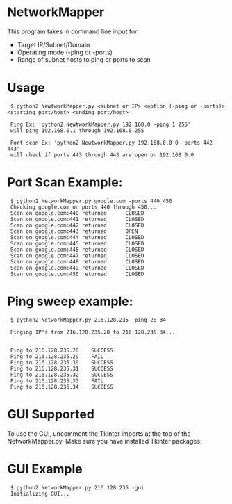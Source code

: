 # NetworkMapper
This program takes in command line input for:
- Target IP/Subnet/Domain
- Operating mode (-ping or -ports)
- Range of subnet hosts to ping or ports to scan

# Usage
     $ python2 NewtworkMapper.py <subnet or IP> <option (-ping or -ports)> <starting port/host> <ending port/host>

     Ping Ex: 'python2 NewtworkMapper.py 192.168.0 -ping 1 255'
     will ping 192.168.0.1 through 192.168.0.255

     Port scan Ex: 'python2 NewtworkMapper.py 192.168.0.0 0 -ports 442 443'
     will check if ports 443 through 443 are open on 192.168.0.0


# Port Scan Example:

     $ python2 NetworkMapper.py google.com -ports 440 450
     Checking google.com on ports 440 through 450...
     Scan on google.com:440 returned      CLOSED
     Scan on google.com:441 returned      CLOSED  
     Scan on google.com:442 returned      CLOSED
     Scan on google.com:443 returned      OPEN
     Scan on google.com:444 returned      CLOSED
     Scan on google.com:445 returned      CLOSED
     Scan on google.com:446 returned      CLOSED
     Scan on google.com:447 returned      CLOSED
     Scan on google.com:448 returned      CLOSED
     Scan on google.com:449 returned      CLOSED
     Scan on google.com:450 returned      CLOSED



# Ping sweep example: 

     $ python2 NetworkMapper.py 216.128.235 -ping 28 34

     Pinging IP's from 216.128.235.28 to 216.128.235.34...


     Ping to 216.128.235.28    SUCCESS
     Ping to 216.128.235.29    FAIL
     Ping to 216.128.235.30    SUCCESS
     Ping to 216.128.235.31    SUCCESS
     Ping to 216.128.235.32    SUCCESS
     Ping to 216.128.235.33    FAIL
     Ping to 216.128.235.34    SUCCESS

# GUI Supported
To use the GUI, uncomment the Tkinter imports at the top of the NetworkMapper.py. Make sure you have installed Tkinter packages.

# GUI Example
     $ python2 NetworkMapper.py 216.128.235 -gui
     Initializing GUI...



